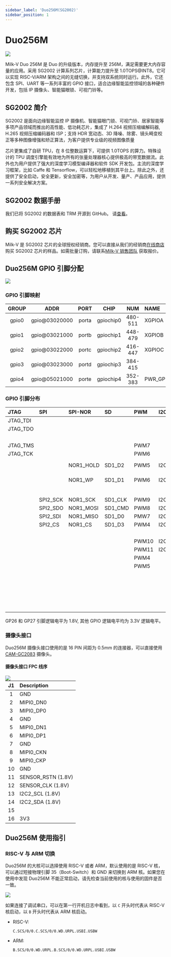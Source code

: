 ```yaml
---
sidebar_label: 'Duo256M(SG2002)'
sidebar_position: 1
---
```


# Duo256M

 <Image src='/docs/duo/duo256m-overview-v1.0.webp' maxWidth='70%' align='center' />

Milk-V Duo 256M 是 Duo 的升级版本，内存提升至 256M，满足需要更大内存容量的应用。采用 SG2002 计算系列芯片，计算能力提升至 1.0TOPS@INT8。它可以实现 RISC-V/ARM 架构之间的无缝切换，并支持双系统同时运行。此外，它还包含 SPI、UART 等一系列丰富的 GPIO 接口，适合边缘智能监控领域的各种硬件开发，包括 IP 摄像头、智能猫眼锁、可视门铃等。

## SG2002 简介

SG2002 是面向边缘智能监控 IP 摄像机、智能猫眼门锁、可视门铃、居家智能等多项产品领域而推出的高性能、低功耗芯片，集成了 H.264 视频压缩编解码器, H.265 视频压缩编码器和 ISP；支持 HDR 宽动态、3D 降噪、除雾、镜头畸变校正等多种图像增强和矫正算法，为客户提供专业级的视频图像质量

芯片更集成了自研 TPU，在 8 位整数运算下，可提供 1.0TOPS 的算力。特殊设计的 TPU 调度引擎能有效地为所有的张量处理器核心提供极高的带宽数据流。此外也为用户提供了强大的深度学习模型编译器和软件 SDK 开发包。主流的深度学习框架，比如 Caffe 和 Tensorflow，可以轻松地移植到其平台上。除此之外，还提供了安全启动，安全更新，安全加密等，为用户从开发、量产、产品应用，提供一系列安全解决方案。

## SG2002 数据手册

我们已将 SG2002 的数据表和 TRM 开源到 GitHub。 请[查看](https://github.com/milkv-duo/duo-files/tree/main/duo-256M/datasheet)。

## 购买 SG2002 芯片

Milk-V 是 SG2002 芯片的全球授权经销商。您可以直接从我们的经销商[在线商店](https://arace.tech/products/sophon-cv1800b-5pcs)购买 SG2002 芯片的样品。如需批量订购，请联系[Milk-V 销售团队](mailto:sales@milkv.io) 获取报价。

## Duo256M GPIO 引脚分配

<Image src='/docs/duo/duo256m/duo256m-pinout-01.webp' maxWidth='50%' align='center' />

### GPIO 引脚映射

<div className='gpio_style'>

| GROUP | ADDR          | PORT  | CHIP      | NUM     | NAME     | START             |
|:-----:|:-------------:|:-----:|:---------:|:-------:|:---------|:------------------|
| gpio0 | gpio@03020000 | porta | gpiochip0 | 480-511 | XGPIOA   | 480 - XGPIOA[0]   |
| gpio1 | gpio@03021000 | portb | gpiochip1 | 448-479 | XGPIOB   | 448 - XGPIOB[0]   |
| gpio2 | gpio@03022000 | portc | gpiochip2 | 416-447 | XGPIOC   | 416 - XGPIOC[0]   |
| gpio3 | gpio@03023000 | portd | gpiochip3 | 384-415 |          |                   |
| gpio4 | gpio@05021000 | porte | gpiochip4 | 352-383 | PWR_GPIO | 352 - PWR_GPIO[0] |

</div>

### GPIO 引脚分布

<div className='gpio_style' style={{ overflow :"auto"}} >

| JTAG     | SPI      | SPI-NOR   | SD      | PWM   | I2C      | UART       | NUM | SG2002       | NAME | PIN                             | PIN                              | NAME        | SG2002      | NUM | ADC        | SPI-NOR  | SPI-NAND  | EMMC      |
|:---------|:---------|:----------|:--------|:------|:---------|:-----------|:---:|:-------------|-----:|:-------------------------------:|:--------------------------------:|:------------|:------------|:---:|:-----------|:---------|:----------|:----------|
| JTAG_TDI |          |           |         |       |          | UART1/2_TX | 508 | XGPIOA[28]   | GP0  | <div className='green'>1</div>  | <div className='red'>40</div>    | VBUS(5V)    |             |     |            |          |           |           |
| JTAG_TDO |          |           |         |       |          | UART1/2_RX | 509 | XGPIOA[29]   | GP1  | <div className='green'>2</div>  | <div className='red'>39</div>    | VSYS(5V)    |             |     |            |          |           |           |
|          |          |           |         |       |          |            |     |              | GND  | <div className='black'>3</div>  | <div className='black'>38</div>  | GND         |             |     |            |          |           |           |
| JTAG_TMS |          |           |         | PWM7  |          | UART1_TX   | 499 | XGPIOA[19]   | GP2  | <div className='green'>4</div>  | <div className='orange'>37</div> | 3V3_EN      |             |     |            |          |           |           |
| JTAG_TCK |          |           |         | PWM6  |          | UART1_RX   | 498 | XGPIOA[18]   | GP3  | <div className='green'>5</div>  | <div className='red'>36</div>    | 3V3(OUT)    |             |     |            |          |           |           |
|          |          | NOR1_HOLD | SD1_D2  | PWM5  | I2C1_SCL | UART2/3_TX | 371 | PWR_GPIO[19] | GP4  | <div className='green'>6</div>  | <div className='gray'>35</div>   | Boot-Switch |             |     |            |          |           |           |
|          |          | NOR1_WP   | SD1_D1  | PWM6  | I2C1_SDA | UART2/3_RX | 372 | PWR_GPIO[20] | GP5  | <div className='green'>7</div>  | <div className='gray'>34</div>   | Audio-Out   |             |     |            |          |           |           |
|          |          |           |         |       |          |            |     |              | GND  | <div className='black'>8</div>  | <div className='black'>33</div>  | GND         |             |     |            |          |           |           |
|          | SPI2_SCK | NOR1_SCK  | SD1_CLK | PWM9  | I2C3_SDA |            | 375 | PWR_GPIO[23] | GP6  | <div className='green'>9</div>  | <div className='green'>32</div>  | GP27        | XGPIOB[6]   | 454 |            |          |           |           |
|          | SPI2_SDO | NOR1_MOSI | SD1_CMD | PWM8  | I2C3_SCL |            | 374 | PWR_GPIO[22] | GP7  | <div className='green'>10</div> | <div className='green'>31</div>  | GP26        | XGPIOB[3]   | 451 | ADC1(1.8V) |          |           |           |
|          | SPI2_SDI | NOR1_MISO | SD1_D0  | PMW7  | I2C1_SDA | UART3_RTS  | 373 | PWR_GPIO[21] | GP8  | <div className='green'>11</div> | <div className='orange'>30</div> | RUN         |             |     |            |          |           |           |
|          | SPI2_CS  | NOR1_CS   | SD1_D3  | PWM4  | I2C1_SCL | UART3_CTS  | 370 | PWR_GPIO[18] | GP9  | <div className='green'>12</div> | <div className='green'>29</div>  | GP22        | PWR_GPIO[4] | 356 |            |          |           |           |
|          |          |           |         |       |          |            |     |              | GND  | <div className='black'>13</div> | <div className='black'>28</div>  | GND         |             |     |            |          |           |           |
|          |          |           |         | PWM10 | I2C2_SDA |            | 430 | XGPIOC[14]   | GP10 | <div className='green'>14</div> | <div className='green'>27</div>  | GP21        | XGPIOA[26]  | 506 |            | NOR_HOLD | NAND_HOLD | EMMC_DAT2 |
|          |          |           |         | PWM11 | I2C2_SCL |            | 431 | XGPIOC[15]   | GP11 | <div className='green'>15</div> | <div className='green'>26</div>  | GP20        | XGPIOA[27]  | 507 |            | NOR_WP   | NAND_WP   | EMMC_DAT3 |
|          |          |           |         | PWM4  |          | UART0/1_TX | 496 | XGPIOA[16]   | GP12 | <div className='green'>16</div> | <div className='green'>25</div>  | GP19        | XGPIOA[25]  | 505 |            | NOR_MOSI | NAND_MOSI | EMMC_DAT0 |
|          |          |           |         | PWM5  |          | UART0/1_RX | 497 | XGPIOA[17]   | GP13 | <div className='green'>17</div> | <div className='green'>24</div>  | GP18        | XGPIOA[22]  | 502 |            | NOR_SCK  | NAND_SCK  | EMMC_CLK  |
|          |          |           |         |       |          |            |     |              | GND  | <div className='black'>18</div> | <div className='black'>23</div>  | GND         |             |     |            |          |           |           |
|          |          |           |         |       |          |            | 494 | XGPIOA[14]   | GP14 | <div className='green'>19</div> | <div className='green'>22</div>  | GP17        | XGPIOA[24]  | 504 |            | NOR_CS   | NAND_CS   | EMMC_DAT1 |
|          |          |           |         |       |          |            | 495 | XGPIOA[15]   | GP15 | <div className='green'>20</div> | <div className='green'>21</div>  | GP16        | XGPIOA[23]  | 503 |            | NOR_MISO | NAND_MISO | EMMC_CMD  |
|          |          |           |         |       |          |            |     |              |      | &nbsp;                          |                                  |             |             |     |            |          |           |           |
|          |          |           |         |       |          |            | 354 | PWR_GPIO[2]  |      | <div className='blue'>LED</div> |                                  |             |             |     |            |          |           |           |

</div>

GP26 和 GP27 引脚逻辑电平为 1.8V, 其他 GPIO 逻辑电平均为 3.3V 逻辑电平。

### 摄像头接口

Duo256M 摄像头接口使用的是 16 PIN 间距为 0.5mm 的连接器，可以直接使用 [CAM-GC2083](https://milkv.io/zh/docs/duo/camera/gc2083) 摄像头。

#### 摄像头接口 FPC 线序

<Image src='/docs/duo/duo/duo-camera-csi-port.webp' maxWidth='70%' align='left' />

<div className='gpio_style'>

| J1 | Description         |
|:--:|:--------------------|
| 1  | GND                 |
| 2  | MIPI0_DN0           |
| 3  | MIPI0_DP0           |
| 4  | GND                 |
| 5  | MIPI0_DN1           |
| 6  | MIPI0_DP1           |
| 7  | GND                 |
| 8  | MIPI0_CKN           |
| 9  | MIPI0_CKP           |
| 10 | GND                 |
| 11 | SENSOR_RSTN  (1.8V) |
| 12 | SENSOR_CLK   (1.8V) |
| 13 | I2C2_SCL     (1.8V) |
| 14 | I2C2_SDA     (1.8V) |
| 15 |                     |
| 16 | 3V3                 |

</div>

## Duo256M 使用指引

### RISC-V 与 ARM 切换

Duo256M 的大核可以选择使用 RISC-V 或者 ARM，默认使用的是 RISC-V 核，可以通过短接物理引脚 35（Boot-Switch）和 GND 来切换到 ARM 核。如果您在使用中发现 Duo256M 不能正常启动，请先检查当前使用的核与使用的固件是否一致。

<Image src='/docs/duo/duo256m/duo256m-arm-riscv-switch.webp' maxWidth='50%' align='center' />

如果连接了调试串口，可以在第一行开机日志中看到，以 `C` 开头时代表从 RISC-V 核启动，以 `B` 开头时代表从 ARM 核启动。

- RISC-V:
  ```
  C.SCS/0/0.C.SCS/0/0.WD.URPL.USBI.USBW
  ```
- ARM:
  ```
  B.SCS/0/0.WD.URPL.B.SCS/0/0.WD.URPL.USBI.USBW
  ```
